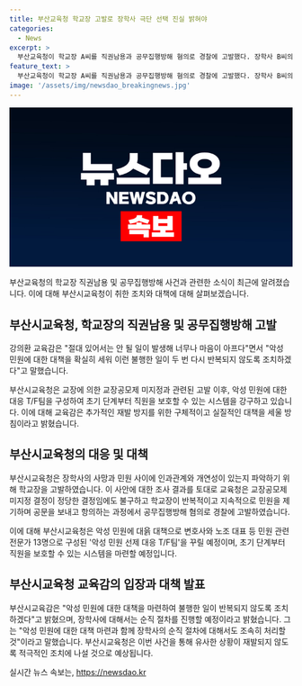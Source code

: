 ```yaml
---
title: 부산교육청 학교장 고발로 장학사 극단 선택 진실 밝혀야
categories:
  - News
excerpt: >
  부산교육청이 학교장 A씨를 직권남용과 공무집행방해 혐의로 경찰에 고발했다. 장학사 B씨의 사망과 민원 사이의 인과관계를 조사한 결과, 부산교육청은 악성 민원을 방지하기 위해 대책을 마련하고 있다. 교육감은 이런 불행한 일이 반복되지 않도록 조치하겠다고 밝혀 많은 이목을 끌고 있다.
feature_text: >
  부산교육청이 학교장 A씨를 직권남용과 공무집행방해 혐의로 경찰에 고발했다. 장학사 B씨의 사망과 민원 사이의 인과관계를 조사한 결과, 부산교육청은 악성 민원을 방지하기 위해 대책을 마련하고 있다. 교육감은 이런 불행한 일이 반복되지 않도록 조치하겠다고 밝혀 많은 이목을 끌고 있다.
image: '/assets/img/newsdao_breakingnews.jpg'
---
```


<p><img src="/assets/img/newsdao_breakingnews.jpg" alt="firstkoreanews 속보" /></p>

<p>부산교육청의 학교장 직권남용 및 공무집행방해 사건과 관련한 소식이 최근에 알려졌습니다. 이에 대해 부산시교육청이 취한 조치와 대책에 대해 살펴보겠습니다.</p>

<h2 data-ke-size="size26">부산시교육청, 학교장의 직권남용 및 공무집행방해 고발</h2>

<p>강의환 교육감은 "절대 있어서는 안 될 일이 발생해 너무나 마음이 아프다"면서 "악성 민원에 대한 대책을 확실히 세워 이런 불행한 일이 두 번 다시 반복되지 않도록 조치하겠다"고 말했습니다.</p>

<p data-ke-size="size16">부산시교육청은 교장에 의한 교장공모제 미지정과 관련된 고발 이후, 악성 민원에 대한 대응 T/F팀을 구성하여 초기 단계부터 직원을 보호할 수 있는 시스템을 강구하고 있습니다. 이에 대해 교육감은 추가적인 재발 방지를 위한 구체적이고 실질적인 대책을 세울 방침이라고 밝혔습니다.</p>

<h2 data-ke-size="size26">부산시교육청의 대응 및 대책</h2>

<p>부산시교육청은 장학사의 사망과 민원 사이에 인과관계와 개연성이 있는지 파악하기 위해 학교장을 고발하였습니다. 이 사안에 대한 조사 결과를 토대로 교육청은 교장공모제 미지정 결정이 정당한 결정임에도 불구하고 학교장이 반복적이고 지속적으로 민원을 제기하며 공문을 보내고 항의하는 과정에서 공무집행방해 혐의로 경찰에 고발하였습니다.</p>

<p data-ke-size="size16">이에 대해 부산시교육청은 악성 민원에 대읅 대책으로 변호사와 노조 대표 등 민원 관련 전문가 13명으로 구성된 '악성 민원 선제 대응 T/F팀'을 꾸릴 예정이며, 초기 단계부터 직원을 보호할 수 있는 시스템을 마련할 예정입니다.</p>

<h2 data-ke-size="size26">부산시교육청 교육감의 입장과 대책 발표</h2>

<p>부산시교육감은 "악성 민원에 대한 대책을 마련하여 불행한 일이 반복되지 않도록 조치하겠다"고 밝혔으며, 장학사에 대해서는 순직 절차를 진행할 예정이라고 밝혔습니다. 그는 "악성 민원에 대한 대책 마련과 함께 장학사의 순직 절차에 대해서도 조속히 처리할 것"이라고 말했습니다. 부산시교육청은 이번 사건을 통해 유사한 상황이 재발되지 않도록 적극적인 조치에 나설 것으로 예상됩니다.</p>
실시간 뉴스 속보는, <a href="https://newsdao.kr" rel="dofollow">https://newsdao.kr</a>


